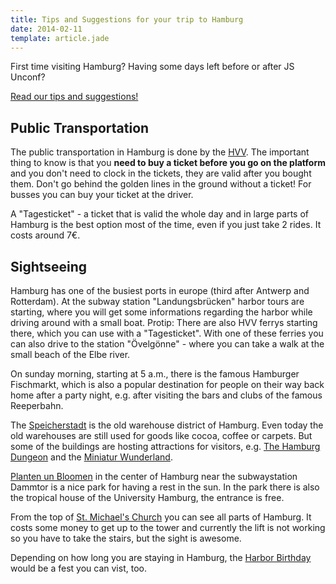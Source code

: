 ```yaml
---
title: Tips and Suggestions for your trip to Hamburg
date: 2014-02-11
template: article.jade
---
```


First time visiting Hamburg? Having some days left before or after JS Unconf?

[Read our tips and suggestions!](http://2014.jsunconf.eu/news/hamburg-sightseeing-and-tips/)


## Public Transportation

The public transportation in Hamburg is done by the [HVV](http://www.hvv.de/en/index.php). The important thing to know is that you **need to buy a ticket before you go on the platform** and you don't need to clock in the tickets, they are valid after you bought them. Don't go behind the golden lines in the ground without a ticket! For busses you can buy your ticket at the driver.

A "Tagesticket" - a ticket that is valid the whole day and in large parts of Hamburg is the best option most of the time, even if you just take 2 rides. It costs around 7€.

## Sightseeing

Hamburg has one of the busiest ports in europe (third after Antwerp and Rotterdam). At the subway station "Landungsbrücken" harbor tours are starting, where you will get some informations regarding the harbor while driving around with a small boat. Protip: There are also HVV ferrys starting there, which you can use with a "Tagesticket". With one of these ferries you can also drive to the station "Övelgönne" - where you can take a walk at the small beach of the Elbe river.

On sunday morning, starting at 5 a.m., there is the famous Hamburger Fischmarkt, which is also a popular destination for people on their way back home after a party night, e.g. after visiting the bars and clubs of the famous Reeperbahn.

The [Speicherstadt](http://en.wikipedia.org/wiki/Speicherstadt) is the old warehouse district of Hamburg. Even today the old warehouses are still used for goods like cocoa, coffee or carpets. But some of the buildings are hosting attractions for visitors, e.g. [The Hamburg Dungeon](http://en.wikipedia.org/wiki/Hamburg_Dungeon) and the [Miniatur Wunderland](http://en.wikipedia.org/wiki/Miniatur_Wunderland).

[Planten un Bloomen](http://en.wikipedia.org/wiki/Planten_un_Blomen) in the center of Hamburg near the subwaystation Dammtor is a nice park for having a rest in the sun. In the park there is also the tropical house of the University Hamburg, the entrance is free.

From the top of [St. Michael's Church](http://en.wikipedia.org/wiki/St._Michael's_Church,_Hamburg) you can see all parts of Hamburg. It costs some money to get up to the tower and currently the lift is not working so you have to take the stairs, but the sight is awesome.

Depending on how long you are staying in Hamburg, the [Harbor Birthday](http://www.hamburg.de/hafengeburtstag-english/) would be a fest you can vist, too.
